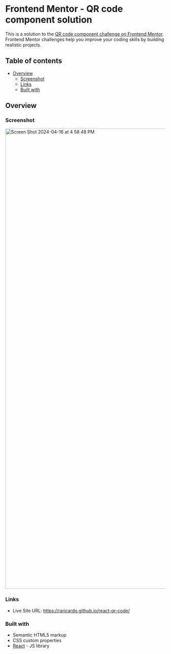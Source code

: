 # Frontend Mentor - QR code component solution

This is a solution to the [QR code component challenge on Frontend Mentor](https://www.frontendmentor.io/challenges/qr-code-component-iux_sIO_H). Frontend Mentor challenges help you improve your coding skills by building realistic projects. 

## Table of contents

- [Overview](#overview)
  - [Screenshot](#screenshot)
  - [Links](#links)
  - [Built with](#built-with)

## Overview

### Screenshot

<img width="1439" alt="Screen Shot 2024-04-16 at 4 58 48 PM" src="https://github.com/RAricardo/react-qr-code/assets/40037279/fd63f1dc-2cff-469c-a95f-4df887800dc3">

### Links

- Live Site URL: https://raricardo.github.io/react-qr-code/

### Built with

- Semantic HTML5 markup
- CSS custom properties
- [React](https://reactjs.org/) - JS library
